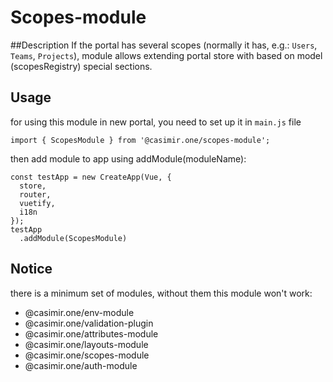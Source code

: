 
# Scopes-module

##Description
If the portal has several scopes (normally it has, e.g.: `Users`, `Teams`, `Projects`),
module allows extending portal store with based on model (scopesRegistry) special sections.

## Usage
for using this module in new portal, you need to set up it in `main.js` file
```
import { ScopesModule } from '@casimir.one/scopes-module';
```
then add module to app using addModule(moduleName):
```
const testApp = new CreateApp(Vue, {
  store,
  router,
  vuetify,
  i18n
});
testApp
  .addModule(ScopesModule)
```
## Notice
there is a minimum set of modules, without them this module won't work:
* @casimir.one/env-module
* @casimir.one/validation-plugin
* @casimir.one/attributes-module
* @casimir.one/layouts-module
* @casimir.one/scopes-module
* @casimir.one/auth-module
